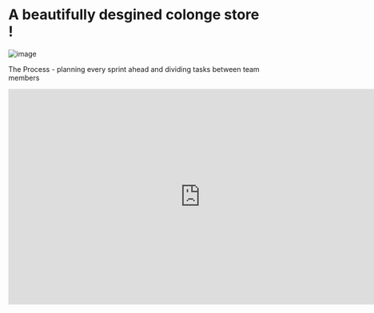 # A beautifully desgined colonge store ! 

![image](https://github.com/ronmaster2020/Final_Project/assets/57640413/4a0fe62b-1d0c-4a5b-b8ca-d54f477619f7)

The Process - planning every sprint ahead and dividing tasks between team members
<iframe width="768" height="432" src="https://miro.com/app/live-embed/uXjVK82ia7c=/?moveToViewport=-1286,-702,4395,1878&embedId=15125438061" frameborder="0" scrolling="no" allow="fullscreen; clipboard-read; clipboard-write" allowfullscreen></iframe>
